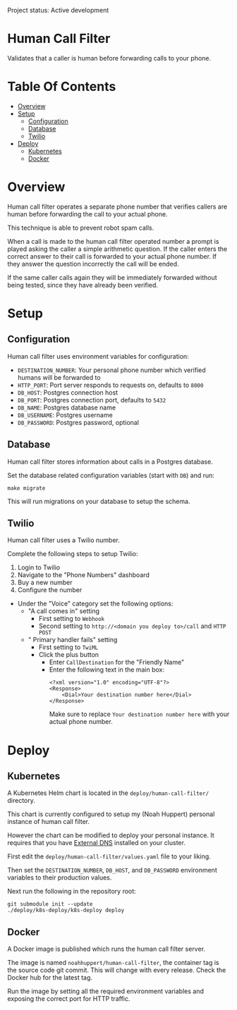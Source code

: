 Project status: Active development

# Human Call Filter
Validates that a caller is human before forwarding calls to your phone.

# Table Of Contents
- [Overview](#overview)
- [Setup](#setup)
	- [Configuration](#configuration)
	- [Database](#database)
	- [Twilio](#twilio)
- [Deploy](#deploy)
	- [Kubernetes](#kubernetes)
	- [Docker](#docker)

# Overview
Human call filter operates a separate phone number that verifies callers are 
human before forwarding the call to your actual phone.  

This technique is able to prevent robot spam calls.  

When a call is made to the human call filter operated number a prompt is played 
asking the caller a simple arithmetic question. If the caller enters the 
correct answer to their call is forwarded to your actual phone number. If they 
answer the question incorrectly the call will be ended.

If the same caller calls again they will be immediately forwarded without 
being tested, since they have already been verified.

# Setup
## Configuration
Human call filter uses environment variables for configuration:

- `DESTINATION_NUMBER`: Your personal phone number which verified humans will 
	be forwarded to
- `HTTP_PORT`: Port server responds to requests on, defaults to `8000`
- `DB_HOST`: Postgres connection host
- `DB_PORT`: Postgres connection port, defaults to `5432`
- `DB_NAME`: Postgres database name
- `DB_USERNAME`: Postgres username
- `DB_PASSWORD`: Postgres password, optional

## Database
Human call filter stores information about calls in a Postgres database.  

Set the database related configuration variables (start with `DB`) and run:

```
make migrate
```

This will run migrations on your database to setup the schema.

## Twilio
Human call filter uses a Twilio number.  

Complete the following steps to setup Twilio:

1. Login to Twilio  
2. Navigate to the "Phone Numbers" dashboard  
3. Buy a new number  
4. Configure the number  
  - Under the "Voice" category set the following options:
    - "A call comes in" setting
	  - First setting to `Webhook` 
	  - Second setting to `http://<domain you deploy to>/call` and `HTTP POST`
	- " Primary handler fails" setting
	  - First setting to `TwiML`
	  - Click the plus button
	    - Enter `CallDestination` for the "Friendly Name"
		- Enter the following text in the main box:
			```
			<?xml version="1.0" encoding="UTF-8"?>
            <Response>
                <Dial>Your destination number here</Dial>
            </Response>
            ```
			Make sure to replace `Your destination number here` with your 
			actual phone number.

# Deploy
## Kubernetes
A Kubernetes Helm chart is located in the `deploy/human-call-filter/` 
directory.  

This chart is currently configured to setup my (Noah Huppert) personal instance 
of human call filter.  

However the chart can be modified to deploy your personal instance. It requires 
that you have 
[External DNS](https://github.com/kubernetes-incubator/external-dns) installed 
on your cluster.  

First edit the `deploy/human-call-filter/values.yaml` file to your liking.  

Then set the `DESTINATION_NUMBER`, `DB_HOST`, and `DB_PASSWORD` environment 
variables to their production values.  

Next run the following in the repository root:

```
git submodule init --update
./deploy/k8s-deploy/k8s-deploy deploy
```

## Docker
A Docker image is published which runs the human call filter server.  

The image is named `noahhuppert/human-call-filter`, the container tag is the 
source code git commit. This will change with every release. Check the Docker 
hub for the latest tag.  

Run the image by setting all the required environment variables and exposing 
the correct port for HTTP traffic.
